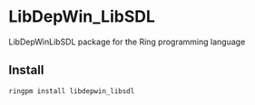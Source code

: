 # LibDepWin_LibSDL

LibDepWinLibSDL package for the Ring programming language

## Install

	ringpm install libdepwin_libsdl